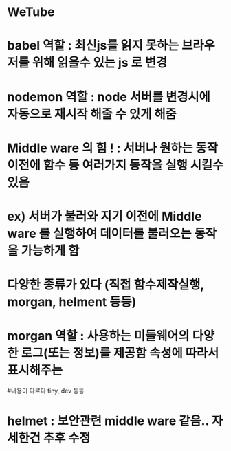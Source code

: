 # WeTube

# babel 역할 : 최신js를 읽지 못하는 브라우저를 위해 읽을수 있는 js 로 변경

# nodemon 역할 : node 서버를 변경시에 자동으로 재시작 해줄 수 있게 해줌

# Middle ware 의 힘 ! : 서버나 원하는 동작 이전에 함수 등 여러가지 동작을 실행 시킬수 있음 
# ex) 서버가 불러와 지기 이전에 Middle ware 를 실행하여 데이터를 불러오는 동작을 가능하게 함
# 다양한 종류가 있다 (직접 함수제작실행, morgan, helment 등등)

# morgan 역할 : 사용하는 미들웨어의 다양한 로그(또는 정보)를 제공함 속성에 따라서 표시해주는 
#내용이 다르다 tiny, dev 등등 

# helmet : 보안관련 middle ware 같음.. 자세한건 추후 수정
